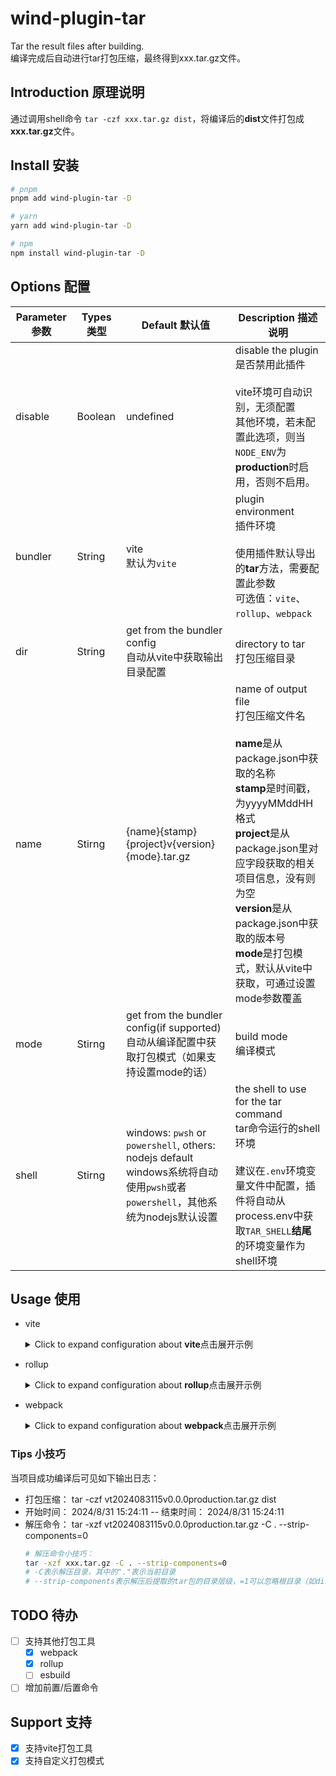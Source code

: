# wind-plugin-tar
Tar the result files after building.   
编译完成后自动进行tar打包压缩，最终得到xxx.tar.gz文件。

## Introduction 原理说明 
通过调用shell命令 `tar -czf xxx.tar.gz dist`，将编译后的**dist**文件打包成**xxx.tar.gz**文件。

## Install 安装

```bash
# pnpm
pnpm add wind-plugin-tar -D

# yarn
yarn add wind-plugin-tar -D

# npm
npm install wind-plugin-tar -D
```

## Options 配置
| Parameter 参数  | Types  类型               | Default 默认值      | Description  描述说明
| ---------- | --------------------- | --------------------------- | ------------
|disable     | Boolean               | undefined                   | disable the plugin<br/>是否禁用此插件<br/><br/>vite环境可自动识别，无须配置<br/>其他环境，若未配置此选项，则当`NODE_ENV`为**production**时启用，否则不启用。
|bundler     | String                | vite<br/>默认为`vite`       | plugin environment<br/>插件环境<br/><br/>使用插件默认导出的**tar**方法，需要配置此参数<br/>可选值：`vite`、`rollup`、`webpack`
|dir         | String                | get from the bundler config<br/>自动从vite中获取输出目录配置 | directory to tar<br/>打包压缩目录
|name        | Stirng                | {name}{stamp}{project}v{version}{mode}.tar.gz | name of output file<br/>打包压缩文件名<br/><br/>**name**是从package.json中获取的名称<br/>**stamp**是时间戳，为yyyyMMddHH格式<br/>**project**是从package.json里对应字段获取的相关项目信息，没有则为空<br/>**version**是从package.json中获取的版本号<br/>**mode**是打包模式，默认从vite中获取，可通过设置mode参数覆盖
|mode        | Stirng                | get from the bundler config(if supported)<br/>自动从编译配置中获取打包模式（如果支持设置mode的话） | build mode<br/>编译模式
|shell       | Stirng                | windows: `pwsh` or `powershell`, others: nodejs default<br/>windows系统将自动使用`pwsh`或者`powershell`，其他系统为nodejs默认设置 | the shell to use for the tar command<br/>tar命令运行的shell环境<br/><br/>建议在`.env`环境变量文件中配置，插件将自动从process.env中获取`TAR_SHELL`**结尾**的环境变量作为shell环境<br/>


## Usage 使用


+ vite
  <details>
    <summary>Click to expand configuration about <b>vite</b>点击展开示例</summary>

  ```ts
    // vite config
    import { defineConfig } from 'vite'
    import { tarInVite } from "wind-plugin-tar";

    export default defineConfig({
        plugins: [
            tarInVite() // use default options 使用默认配置
        ]
    })

    /* 或者下列指定bundler方式 */
    
    import { defineConfig } from 'vite'
    import tar from "wind-plugin-tar";

    export default defineConfig({
        plugins: [
            tar({ bundler: "vite" }) // need to specify the bundler('vite' by default) 需要指定bundler类型(默认是vite)
        ]
    })
  ```

  </details>





+ rollup
  <details>
    <summary>Click to expand configuration about <b>rollup</b>点击展开示例</summary>

  ```ts
    // rollup config
    import { tarInRollup } from "wind-plugin-tar";

    export default {
        plugins: [
            tarInRollup() // use default options 使用默认配置
        ]
    }

    /* 或者下列指定bundler方式 */
    
    import tar from "wind-plugin-tar";

    export default {
        plugins: [
            tar({ bundler: "rollup" }) // need to specify the bundler  需要指定bundler类型
        ]
    }
  ```

  </details>





+ webpack
  <details>
    <summary>Click to expand configuration about <b>webpack</b>点击展开示例</summary>

    - webpack 示例
  ```ts
    // webpack config
    import { tarInWebpack } from "wind-plugin-tar";

    module.exports = {
        plugins: [
            tarInWebpack() // use default options 使用默认配置
        ]
    }

    /* 或者下列指定bundler方式 */
    
    import tar from "wind-plugin-tar";

    module.exports = {
        plugins: [
            tar({ bundler: "webpack" }) // need to specify the bundler  需要指定bundler类型
        ]
    }
  ```
    - vue-cli 示例
  ```ts
    // vue-cli config
    import { tarInWebpack } from "wind-plugin-tar";

    module.exports = {
        // ...
        chainWebpack: (config) => {
            config.plugin("wind-plugin-tar").use(tarInWebpack()); // use default options 使用默认配置
        },
        // ...
    }

    /* 或者下列指定bundler方式 */
    
    import tar from "wind-plugin-tar";

    module.exports = {
        // ...
        chainWebpack: (config) => {
            config.plugin("wind-plugin-tar").use(tar({ bundler: "webpack" })); // need to specify the bundler  需要指定bundler类型
        },
        // ...
    }
  ```

  </details>






### Tips 小技巧

当项目成功编译后可见如下输出日志：   
+ 打包压缩： tar -czf vt2024083115v0.0.0production.tar.gz dist   
+ 开始时间： 2024/8/31 15:24:11 -- 结束时间： 2024/8/31 15:24:11   
+ 解压命令： tar -xzf vt2024083115v0.0.0production.tar.gz -C . --strip-components=0 
  ```bash
  # 解压命令小技巧：
  tar -xzf xxx.tar.gz -C . --strip-components=0
  # -C表示解压目录，其中的"."表示当前目录
  # --strip-components表示解压后提取的tar包的目录层级，=1可以忽略根目录（如dist目录），直接得到其子文件夹和文件
  ```

## TODO 待办
- [ ] 支持其他打包工具
  - [x] webpack
  - [x] rollup
  - [ ] esbuild
- [ ] 增加前置/后置命令

## Support 支持
- [x] 支持vite打包工具
- [x] 支持自定义打包模式
